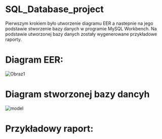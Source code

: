 # SQL_Database_project
Pierwszym krokiem było utworzenie diagramu EER a nastepnie na jego podstawie stworzenie bazy danych w programie MySQL Workbench. Na podstawie utworzonej bazy danych zostały wygenerowane przykładowe raporty. 
# Diagram EER:
![Obraz1](https://user-images.githubusercontent.com/62251429/108982361-010d1400-768e-11eb-877f-c36b4a212ff1.png)
# Diagram stworzonej bazy dancyh 
![model](https://user-images.githubusercontent.com/62251429/108982999-b0e28180-768e-11eb-822b-cfdfd36dac8f.png)
# Przykładowy raport: 

